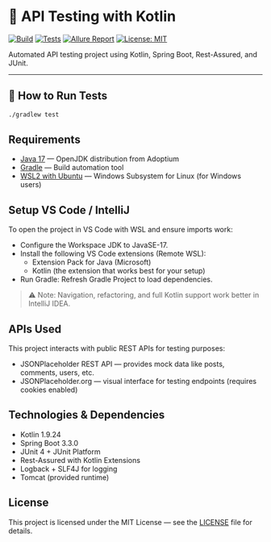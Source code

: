 # 🧪 API Testing with Kotlin
[![Build](https://github.com/michaelbrendo/api-testing-kotlin/actions/workflows/gradle.yml/badge.svg)](https://github.com/michaelbrendo/api-testing-kotlin/actions)
[![Tests](https://img.shields.io/badge/tests-passing-brightgreen.svg)](https://github.com/michaelbrendo/api-testing-kotlin/actions)
[![Allure Report](https://img.shields.io/badge/Allure-Report-blue?logo=allure)](https://michaelbrendo.github.io/api-testing-kotlin/index.html)
[![License: MIT](https://img.shields.io/badge/License-MIT-blue.svg)](LICENSE)


Automated API testing project using Kotlin, Spring Boot, Rest-Assured, and JUnit.

---

## 🚀 How to Run Tests
```bash
./gradlew test
```

## Requirements
- [Java 17](https://adoptium.net/en-GB/temurin/releases/?version=17) — OpenJDK distribution from Adoptium
- [Gradle](https://gradle.org/install/) — Build automation tool
- [WSL2 with Ubuntu](https://learn.microsoft.com/en-us/windows/wsl/install) — Windows Subsystem for Linux (for Windows users)

## Setup VS Code / IntelliJ
To open the project in VS Code with WSL and ensure imports work:

- Configure the Workspace JDK to JavaSE-17.
- Install the following VS Code extensions (Remote WSL):
  - Extension Pack for Java (Microsoft)
  - Kotlin (the extension that works best for your setup)
- Run Gradle: Refresh Gradle Project to load dependencies.
> ⚠️ Note: Navigation, refactoring, and full Kotlin support work better in IntelliJ IDEA.

## APIs Used
This project interacts with public REST APIs for testing purposes:
- JSONPlaceholder REST API — provides mock data like posts, comments, users, etc.
- JSONPlaceholder.org — visual interface for testing endpoints (requires cookies enabled)

## Technologies & Dependencies
- Kotlin 1.9.24
- Spring Boot 3.3.0
- JUnit 4 + JUnit Platform
- Rest-Assured with Kotlin Extensions
- Logback + SLF4J for logging
- Tomcat (provided runtime)

## License
This project is licensed under the MIT License — see the [LICENSE](./LICENSE) file for details.
